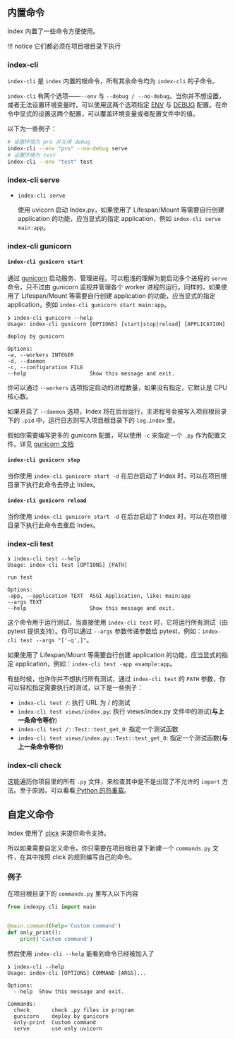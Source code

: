 ## 内置命令

Index 内置了一些命令方便使用。

!!! notice
    它们都必须在项目根目录下执行

### index-cli

`index-cli` 是 `index` 内置的根命令，所有其余命令均为 `index-cli` 的子命令。

`index-cli` 有两个选项——`--env` 与 `--debug / --no-debug`。当你并不想设置，或者无法设置环境变量时，可以使用这两个选项指定 [ENV](/config/#env) 与 [DEBUG](/config/#debug) 配置。在命令中显式的设置这两个配置，可以覆盖环境变量或者配置文件中的值。

以下为一些例子：

```bash
# 设置环境为 pro 并关闭 debug
index-cli --env "pro" --no-debug serve
# 设置环境为 test
index-cli --env "test" test
```

### index-cli serve

* `index-cli serve`

    使用 uvicorn 启动 Index.py，如果使用了 Lifespan/Mount 等需要自行创建 application 的功能，应当显式的指定 application，例如 `index-cli serve main:app`。

### index-cli gunicorn

#### `index-cli gunicorn start`

通过 [gunicorn](https://gunicorn.org/) 启动服务、管理进程。可以粗浅的理解为能启动多个进程的 `serve` 命令，只不过由 gunicorn 监视并管理各个 worker 进程的运行。同样的，如果使用了 Lifespan/Mount 等需要自行创建 application 的功能，应当显式的指定 application，例如 `index-cli gunicorn start main:app`。

```
❯ index-cli gunicorn --help
Usage: index-cli gunicorn [OPTIONS] [start|stop|reload] [APPLICATION]

deploy by gunicorn

Options:
-w, --workers INTEGER
-d, --daemon
-c, --configuration FILE
--help                    Show this message and exit.
```

你可以通过 `--workers` 选项指定启动的进程数量，如果没有指定，它默认是 CPU 核心数。

如果开启了 `--daemon` 选项，Index 将在后台运行，主进程号会被写入项目根目录下的 `.pid` 中，运行日志则写入项目根目录下的 `log.index` 里。

假如你需要编写更多的 gunicorn 配置，可以使用 `-c` 来指定一个 `.py` 作为配置文件。详见 [gunicorn 文档](http://docs.gunicorn.org/en/latest/configure.html#configuration-file)

#### `index-cli gunicorn stop`

当你使用 `index-cli gunicorn start -d` 在后台启动了 Index 时，可以在项目根目录下执行此命令去停止 Index。

#### `index-cli gunicorn reload`

当你使用 `index-cli gunicorn start -d` 在后台启动了 Index 时，可以在项目根目录下执行此命令去重启 Index。

### index-cli test

```
❯ index-cli test --help
Usage: index-cli test [OPTIONS] [PATH]

run test

Options:
-app, --application TEXT  ASGI Application, like: main:app
--args TEXT
--help                    Show this message and exit.
```

这个命令用于运行测试，当直接使用 `index-cli test` 时，它将运行所有测试（由 pytest 提供支持）。你可以通过 `--args` 参数传递参数给 pytest，例如：`index-cli test --args "['-q',]"`。

如果使用了 Lifespan/Mount 等需要自行创建 application 的功能，应当显式的指定 application，例如：`index-cli test -app example:app`。

有些时候，也许你并不想执行所有测试，通过 `index-cli test` 的 `PATH` 参数，你可以轻松指定需要执行的测试，以下是一些例子：

* `index-cli test /`: 执行 URL 为 / 的测试
* `index-cli test views/index.py`: 执行 views/index.py 文件中的测试(**与上一条命令等价**)
* `index-cli test /::Test::test_get_0`: 指定一个测试函数
* `index-cli test views/index.py::Test::test_get_0`: 指定一个测试函数(**与上一条命令等价**)

### index-cli check

这能遍历你项目里的所有 `.py` 文件，来检查其中是不是出现了不允许的 `import` 方法。至于原因，可以看看[ Python 的热重载](https://abersheeran.com/articles/Python-Reload/)。

## 自定义命令

Index 使用了 [click](https://palletsprojects.com/p/click/) 来提供命令支持。

所以如果需要自定义命令，你只需要在项目根目录下新建一个 `commands.py` 文件，在其中按照 click 的规则编写自己的命令。

### 例子

在项目根目录下的 `commands.py` 里写入以下内容

```python
from indexpy.cli import main


@main.command(help='Custom command')
def only_print():
    print('Custom command')
```

然后使用 `index-cli --help` 能看到命令已经被加入了

```
❯ index-cli --help
Usage: index-cli [OPTIONS] COMMAND [ARGS]...

Options:
  --help  Show this message and exit.

Commands:
  check       check .py files in program
  gunicorn    deploy by gunicorn
  only-print  Custom command
  serve       use only uvicorn
```
